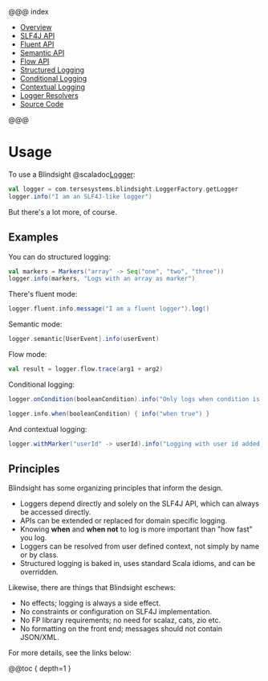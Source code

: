 @@@ index

* [Overview](overview.md)
* [SLF4J API](slf4j.md)
* [Fluent API](fluent.md)
* [Semantic API](semantic.md)
* [Flow API](flow.md)
* [Structured Logging](structured.md)
* [Conditional Logging](conditional.md)
* [Contextual Logging](context.md)
* [Logger Resolvers](resolvers.md)
* [Source Code](sourcecode.md)

@@@

# Usage

To use a Blindsight @scaladoc[Logger](com.tersesystems.blindsight.Logger):

```scala
val logger = com.tersesystems.blindsight.LoggerFactory.getLogger
logger.info("I am an SLF4J-like logger")
```

But there's a lot more, of course.  

## Examples

You can do structured logging:

```scala
val markers = Markers("array" -> Seq("one", "two", "three"))
logger.info(markers, "Logs with an array as marker")
```

There's fluent mode:

```scala
logger.fluent.info.message("I am a fluent logger").log()
```

Semantic mode:

```scala
logger.semantic[UserEvent].info(userEvent)
```

Flow mode:

```scala
val result = logger.flow.trace(arg1 + arg2)
```

Conditional logging:

```scala
logger.onCondition(booleanCondition).info("Only logs when condition is true")

logger.info.when(booleanCondition) { info("when true") }
```

And contextual logging:

```scala
logger.withMarker("userId" -> userId).info("Logging with user id added as a context marker!")
```

## Principles

Blindsight has some organizing principles that inform the design.

* Loggers depend directly and solely on the SLF4J API, which can always be accessed directly.
* APIs can be extended or replaced for domain specific logging.
* Knowing **when** and **when not** to log is more important than "how fast" you log.
* Loggers can be resolved from user defined context, not simply by name or by class.
* Structured logging is baked in, uses standard Scala idioms, and can be overridden.

Likewise, there are things that Blindsight eschews:

* No effects; logging is always a side effect.
* No constraints or configuration on SLF4J implementation.
* No FP library requirements; no need for scalaz, cats, zio etc.
* No formatting on the front end; messages should not contain JSON/XML.

For more details, see the links below:

@@toc { depth=1 }